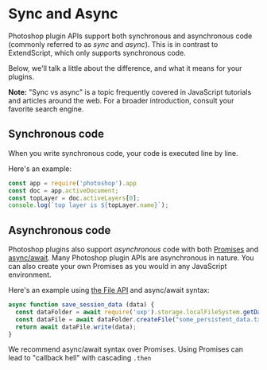# Sync and Async

Photoshop plugin APIs support both synchronous and asynchronous code (commonly referred to as _sync_ and _async_). This is in contrast to ExtendScript, which only supports synchronous code.

Below, we'll talk a little about the difference, and what it means for your plugins. 

**Note:** "Sync vs async" is a topic frequently covered in JavaScript tutorials and articles around the web. For a broader introduction, consult your favorite search engine.


## Synchronous code

When you write synchronous code, your code is executed line by line.

Here's an example:

```js
const app = require('photoshop').app
const doc = app.activeDocument;
const topLayer = doc.activeLayers[0];
console.log(`top layer is ${topLayer.name}`);
 ```

## Asynchronous code

Photoshop plugins also support _asynchronous_ code with both [Promises](https://developer.mozilla.org/en-US/docs/Web/JavaScript/Reference/Global_Objects/Promise) and [async/await](https://developer.mozilla.org/en-US/docs/Web/JavaScript/Reference/Statements/async_function). Many Photoshop plugin APIs are asynchronous in nature. You can also create your own Promises as you would in any JavaScript environment.

Here's an example using [the File API](../uxp/storage-index.md) and async/await syntax:

```js
async function save_session_data (data) {
  const dataFolder = await require('uxp').storage.localFileSystem.getDataFolder();
  const dataFile = await dataFolder.createFile("some_persistent_data.txt");
  return await dataFile.write(data);
}
```

We recommend async/await syntax over Promises. Using Promises can lead to "callback hell" with cascading `.then` 